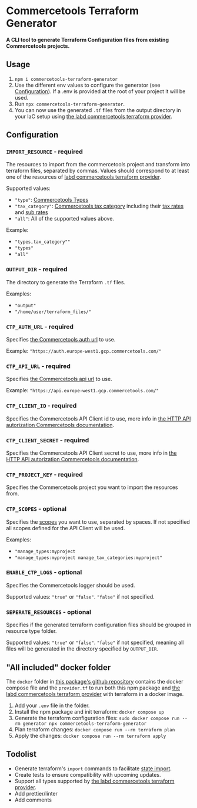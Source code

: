 # Commercetools Terraform Generator

**A CLI tool to generate Terraform Configuration files from existing Commercetools projects.**

## Usage
1. `npm i commercetools-terraform-generator`
2. Use the different env values to configure the generator (see [Configuration](#configuration)). If a .env is provided at the root of your project it will be used.
3. Run `npx commercetools-terraform-generator`.
4. You can now use the generated `.tf` files from the output directory in your IaC setup using [the labd commercetools terraform provider](https://registry.terraform.io/providers/labd/commercetools/latest/).

## Configuration

### `IMPORT_RESOURCE` - required
The resources to import from the commercetools project and transform into terraform files, separated by commas.
Values should correspond to at least one of the resources of [labd commercetools terraform provider](https://registry.terraform.io/providers/labd/commercetools/latest/docs).

Supported values:
- `"type"`: [Commercetools Types](https://docs.commercetools.com/api/projects/types)
- `"tax_category"`: [Commercetools tax category](https://docs.commercetools.com/api/projects/taxCategories) including their [tax rates](https://docs.commercetools.com/api/projects/taxCategories#taxrate) and [sub rates](https://docs.commercetools.com/api/projects/taxCategories#subrate)
- `"all"`: All of the supported values above.

Example: 
- `"types,tax_category""`
- `"types"`
- `"all"`

### `OUTPUT_DIR` - required
The directory to generate the Terraform `.tf` files.

Examples:
- `"output"`
- `"/home/user/terraform_files/"`

### `CTP_AUTH_URL` - required
Specifies [the Commercetools auth url](https://docs.commercetools.com/api/authorization#request-an-access-token-using-the-composable-commerce-oauth-20-service) to use.

Example: `"https://auth.europe-west1.gcp.commercetools.com/"`

### `CTP_API_URL` - required
Specifies [the Commercetools api url](https://docs.commercetools.com/api/general-concepts#hosts) to use.

Example: `"https://api.europe-west1.gcp.commercetools.com/"`

### `CTP_CLIENT_ID` - required
Specifies the Commercetools API Client id to use, more info in [the HTTP API autorization Commercetools documentation](https://docs.commercetools.com/api/authorization).

### `CTP_CLIENT_SECRET` - required
Specifies the Commercetools API Client secret to use, more info in [the HTTP API autorization Commercetools documentation](https://docs.commercetools.com/api/authorization).

### `CTP_PROJECT_KEY` - required
Specifies the Commercetools project you want to import the resources from.

### `CTP_SCOPES` - optional
Specifies the [scopes](https://docs.commercetools.com/api/scopes) you want to use, separated by spaces.
If not specified all scopes defined for the API Client will be used.

Examples:
- `"manage_types:myproject`
- `"manage_types:myproject manage_tax_categories:myproject"`

### `ENABLE_CTP_LOGS` - optional
Specifies the Commercetools logger should be used.

Supported values: `"true"` or `"false"`. `"false"` if not specified.

### `SEPERATE_RESOURCES` - optional
Specifies if the generated terraform configuration files should be grouped in resource type folder.

Supported values: `"true"` or `"false"`. `"false"` if not specified, meaning all files will be generated in the directory specified by `OUTPUT_DIR`.

## "All included" docker folder
The `docker` folder in [this package's github repository](https://github.com/pmaldera/commercetools-terraform-generator) contains the docker compose file and the `provider.tf` to run both this npm package and [the labd commercetools terraform provider](https://registry.terraform.io/providers/labd/commercetools/latest/) with terraform in a docker image.

1. Add your `.env` file in the folder.
2. Install the npm package and init terraform: `docker compose up`
3. Generate the terraform configuration files: `sudo docker compose run --rm generator npx commercetools-terraform-generator`
4. Plan terraform changes: `docker compose run --rm terraform plan`
5. Apply the changes: `docker compose run --rm terraform apply`

## Todolist
- Generate terraform's `import` commands to facilitate [state import](https://registry.terraform.io/providers/labd/commercetools/latest/docs/guides/state-import).
- Create tests to ensure compatibility with upcoming updates.
- Support all types supported by [the labd commercetools terraform provider](https://registry.terraform.io/providers/labd/commercetools/latest/).
- Add prettier/linter
- Add comments